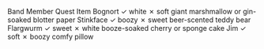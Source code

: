 Band Member	Quest Item
Bognort
✓ white ✗ soft	giant marshmallow	or	gin-soaked blotter paper
Stinkface
✓ boozy ✗ sweet	beer-scented teddy bear
Flargwurm
✓ sweet ✗ white	booze-soaked cherry	or	sponge cake
Jim
✓ soft ✗ boozy	comfy pillow